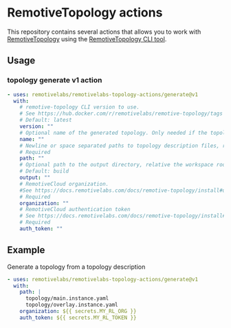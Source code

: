 # RemotiveTopology actions

This repository contains several actions that allows you to work with [RemotiveTopology](https://docs.remotivelabs.com/docs/remotive-topology) using the [RemotiveTopology CLI tool](https://docs.remotivelabs.com/docs/remotive-topology/usage).

## Usage

### topology generate v1 action

```yaml
- uses: remotivelabs/remotivelabs-topology-actions/generate@v1
  with:
    # remotive-topology CLI version to use.
    # See https://hub.docker.com/r/remotivelabs/remotive-topology/tags
    # Default: latest
    version: ""
    # Optional name of the generated topology. Only needed if the topology instance file have the name property undefined.
    name: ""
    # Newline or space separated paths to topology description files, relative the workspace root.
    # Required
    path: ""
    # Optional path to the output directory, relative the workspace root
    # Default: build
    output: ""
    # RemotiveCloud organization.
    #See https://docs.remotivelabs.com/docs/remotive-topology/install#using-remotivetopology-in-a-ci-environment
    # Required
    organization: ""
    # RemotiveCloud authentication token
    # See https://docs.remotivelabs.com/docs/remotive-topology/install#using-remotivetopology-in-a-ci-environment
    # Required
    auth_token: ""
```

## Example

Generate a topology from a topology description

```yaml
- uses: remotivelabs/remotivelabs-topology-actions/generate@v1
  with:
    path: |
      topology/main.instance.yaml
      topology/overlay.instance.yaml
    organization: ${{ secrets.MY_RL_ORG }}
    auth_token: ${{ secrets.MY_RL_TOKEN }}
```
